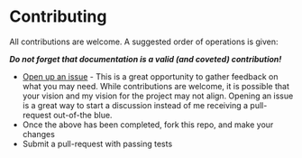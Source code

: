 # Contributing

All contributions are welcome.  A suggested order of operations is given:

_**Do not forget that documentation is a valid (and coveted) contribution!**_

* [Open up an issue](https://github.com/jrop/perplex/issues/new) - This is a great opportunity to gather feedback on what you may need.  While contributions are welcome, it is possible that your vision and my vision for the project may not align.  Opening an issue is a great way to start a discussion instead of me receiving a pull-request out-of-the blue.
* Once the above has been completed, fork this repo, and make your changes
* Submit a pull-request with passing tests
